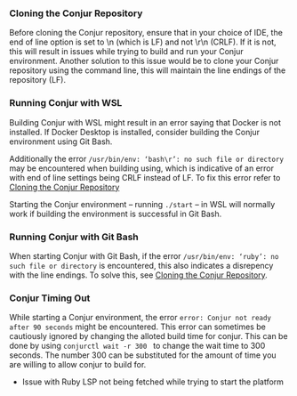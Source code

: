 ### Cloning the Conjur Repository
Before cloning the Conjur repository, ensure that in your choice of IDE, the end of line option is set to \n (which is LF) and not \r\n (CRLF). If it is not, this will result in issues while trying to build and run your Conjur environment. Another solution to this issue would be to clone your Conjur repository using the command line, this will maintain the line endings of the repository (LF).

### Running Conjur with WSL
Building Conjur with WSL might result in an error saying that Docker is not installed. If Docker Desktop is installed, consider building the Conjur environment using Git Bash.

Additionally the error `/usr/bin/env: ‘bash\r’: no such file or directory` may be encountered when building using, which is indicative of an error with end of line settings being CRLF instead of LF. To fix this error refer to [Cloning the Conjur Repository](#Cloning-the-Conjur-Repository)

Starting the Conjur environment – running `./start` – in WSL will normally work if building the environment is successful in Git Bash.

### Running Conjur with Git Bash
When starting Conjur with Git Bash, if the error `/usr/bin/env: ‘ruby’: no such file or directory` is encountered, this also indicates a disrepency with the line endings. To solve this, see [Cloning the Conjur Repository](#Cloning-the-Conjur-Repository).

### Conjur Timing Out
While starting a Conjur environment, the error `error: Conjur not ready after 90 seconds` might be encountered. This error can sometimes be cautiously ignored by changing the alloted build time for conjur. This can be done by using `conjurctl wait -r 300 ` to change the wait time to 300 seconds. The number 300 can be substituted for the amount of time you are willing to allow conjur to build for.
* Issue with Ruby LSP not being fetched while trying to start the platform


